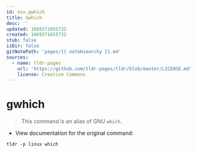 ```yaml
---
id: osx.gwhich
title: Gwhich
desc: ''
updated: 1669371655732
created: 1669371655732
stub: false
isDir: false
gitNotePath: 'pages/{{ noteHiearchy }}.md'
sources:
  - name: tldr-pages
    url: 'https://github.com/tldr-pages/tldr/blob/master/LICENSE.md'
    license: Creative Commons
---
```

# gwhich

> This command is an alias of GNU `which`.

- View documentation for the original command:

`tldr -p linux which`

